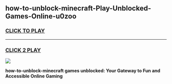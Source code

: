
## how-to-unblock-minecraft-Play-Unblocked-Games-Online-u0zoo
<h3>
<a href="https://premium76.site?title=how-to-unblock-minecraft&ref=25A">CLICK TO PLAY</a></h3>
<hr>

<h3>
<a href="https://premium76.site?title=how-to-unblock-minecraft&ref=25A">CLICK 2 PLAY</a>
  
</h3>

<a href="https://premium76.site?title=how-to-unblock-minecraft&ref=25A"><img src="https://clearcache.store/games.png"></a>


**how-to-unblock-minecraft games unblocked: Your Gateway to Fun and Accessible Online Gaming**
